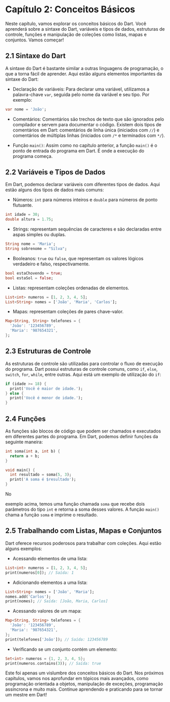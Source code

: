 # Capítulo 2: Conceitos Básicos

Neste capítulo, vamos explorar os conceitos básicos do Dart. Você aprenderá sobre a sintaxe do Dart, variáveis e tipos de dados, estruturas de controle, funções e manipulação de coleções como listas, mapas e conjuntos. Vamos começar!

## 2.1 Sintaxe do Dart

A sintaxe do Dart é bastante similar a outras linguagens de programação, o que a torna fácil de aprender. Aqui estão alguns elementos importantes da sintaxe do Dart:

- Declaração de variáveis: Para declarar uma variável, utilizamos a palavra-chave `var`, seguida pelo nome da variável e seu tipo. Por exemplo:

```dart
var nome = 'João';
```

- Comentários: Comentários são trechos de texto que são ignorados pelo compilador e servem para documentar o código. Existem dois tipos de comentários em Dart: comentários de linha única (iniciados com `//`) e comentários de múltiplas linhas (iniciados com `/*` e terminados com `*/`).

- Função `main()`: Assim como no capítulo anterior, a função `main()` é o ponto de entrada do programa em Dart. É onde a execução do programa começa.

## 2.2 Variáveis e Tipos de Dados

Em Dart, podemos declarar variáveis com diferentes tipos de dados. Aqui estão alguns dos tipos de dados mais comuns:

- Números: `int` para números inteiros e `double` para números de ponto flutuante.

```dart
int idade = 30;
double altura = 1.75;
```

- Strings: representam sequências de caracteres e são declaradas entre aspas simples ou duplas.

```dart
String nome = 'Maria';
String sobrenome = "Silva";
```

- Booleanos: `true` ou `false`, que representam os valores lógicos verdadeiro e falso, respectivamente.

```dart
bool estaChovendo = true;
bool estaSol = false;
```

- Listas: representam coleções ordenadas de elementos.

```dart
List<int> numeros = [1, 2, 3, 4, 5];
List<String> nomes = ['João', 'Maria', 'Carlos'];
```

- Mapas: representam coleções de pares chave-valor.

```dart
Map<String, String> telefones = {
  'João': '123456789',
  'Maria': '987654321',
};
```

## 2.3 Estruturas de Controle

As estruturas de controle são utilizadas para controlar o fluxo de execução do programa. Dart possui estruturas de controle comuns, como `if`, `else`, `switch`, `for`, `while`, entre outras. Aqui está um exemplo de utilização do `if`:

```dart
if (idade >= 18) {
  print('Você é maior de idade.');
} else {
  print('Você é menor de idade.');
}
```

## 2.4 Funções

As funções são blocos de código que podem ser chamados e executados em diferentes partes do programa. Em Dart, podemos definir funções da seguinte maneira:

```dart
int soma(int a, int b) {
  return a + b;
}

void main() {
  int resultado = soma(5, 3);
  print('A soma é $resultado');
}
```

No

 exemplo acima, temos uma função chamada `soma` que recebe dois parâmetros do tipo `int` e retorna a soma desses valores. A função `main()` chama a função `soma` e imprime o resultado.

## 2.5 Trabalhando com Listas, Mapas e Conjuntos

Dart oferece recursos poderosos para trabalhar com coleções. Aqui estão alguns exemplos:

- Acessando elementos de uma lista:

```dart
List<int> numeros = [1, 2, 3, 4, 5];
print(numeros[0]); // Saída: 1
```

- Adicionando elementos a uma lista:

```dart
List<String> nomes = ['João', 'Maria'];
nomes.add('Carlos');
print(nomes); // Saída: [João, Maria, Carlos]
```

- Acessando valores de um mapa:

```dart
Map<String, String> telefones = {
  'João': '123456789',
  'Maria': '987654321',
};
print(telefones['João']); // Saída: 123456789
```

- Verificando se um conjunto contém um elemento:

```dart
Set<int> numeros = {1, 2, 3, 4, 5};
print(numeros.contains(3)); // Saída: true
```

Este foi apenas um vislumbre dos conceitos básicos do Dart. Nos próximos capítulos, vamos nos aprofundar em tópicos mais avançados, como programação orientada a objetos, manipulação de exceções, programação assíncrona e muito mais. Continue aprendendo e praticando para se tornar um mestre em Dart!